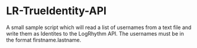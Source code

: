 # LR-TrueIdentity-API

A small sample script which will read a list of usernames from a text file and write them as Identites to the LogRhythm API. The usernames must be in the format firstname.lastname.

